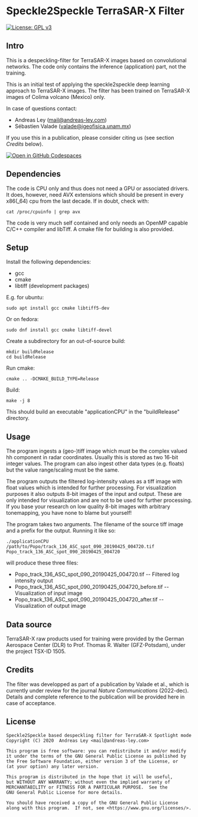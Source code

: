 # Speckle2Speckle TerraSAR-X Filter

[![License: GPL v3](https://img.shields.io/badge/License-GPL_v3-blue.svg)](https://www.gnu.org/licenses/gpl-3.0)

## Intro

This is a despeckling-filter for TerraSAR-X images based on convolutional networks. The code only contains the inference (application) part, not the training.

This is an initial test of applying the speckle2speckle deep learning approach to TerraSAR-X images. The filter has been trained on TerraSAR-X images of Colima volcano (Mexico) only. 

In case of questions contact:

* Andreas Ley (mail@andreas-ley.com)
* Sébastien Valade (valade@igeofisica.unam.mx)

If you use this in a publication, please consider citing us (see section *Credits* below).

[![Open in GitHub Codespaces](https://github.com/codespaces/badge.svg)](https://github.com/codespaces/new?hide_repo_select=true&ref=master&repo=570506234)

## Dependencies

The code is CPU only and thus does not need a GPU or associated drivers. It does, however, need AVX extensions which should be present in every x86(_64) cpu from the last decade. If in doubt, check with:

    cat /proc/cpuinfo | grep avx

The code is very much self contained and only needs an OpenMP capable C/C++ compiler and libTiff. A cmake file for building is also provided.

## Setup

Install the following dependencies:

* gcc
* cmake
* libtiff (development packages)

E.g. for ubuntu:

    sudo apt install gcc cmake libtiff5-dev

Or on fedora:

    sudo dnf install gcc cmake libtiff-devel

Create a subdirectory for an out-of-source build:

    mkdir buildRelease
    cd buildRelease

Run cmake:

    cmake .. -DCMAKE_BUILD_TYPE=Release

Build:

    make -j 8

This should build an executable "applicationCPU" in the "buildRelease" directory.

## Usage

The program ingests a (geo-)tiff image which must be the complex valued hh component in radar coordinates. Usually this is stored as two 16-bit integer values. The program can also ingest other data types (e.g. floats) but the value range/scaling must be the same.

The program outputs the filtered log-intensity values as a tiff image with float values which is intended for further processing. For visualization purposes it also outputs 8-bit images of the input and output. These are only intended for visualization and are not to be used for further processing. If you base your research on low quality 8-bit images with arbitrary tonemapping, you have none to blame but yourself!

The program takes two arguments. The filename of the source tiff image and a prefix for the output. Running it like so:

    ./applicationCPU /path/to/Popo/track_136_ASC_spot_090_20190425_004720.tif Popo_track_136_ASC_spot_090_20190425_004720

will produce these three files:

* Popo_track_136_ASC_spot_090_20190425_004720.tif   -- Filtered log intensity output
* Popo_track_136_ASC_spot_090_20190425_004720_before.tif   -- Visualization of input image
* Popo_track_136_ASC_spot_090_20190425_004720_after.tif   -- Visualization of output image

## Data source
TerraSAR-X raw products used for training were provided by the German Aerospace Center (DLR) to Prof. Thomas R. Walter (GFZ-Potsdam), under the project TSX-ID 1505. 

## Credits
The filter was developped as part of a publication by Valade et al., which is currently under review for the journal <i>Nature Communications</i> (2022-dec). Details and complete reference to the publication will be provided here in case of acceptance. 

## License

    Speckle2Speckle based despeckling filter for TerraSAR-X Spotlight mode
    Copyright (C) 2020  Andreas Ley <mail@andreas-ley.com>

    This program is free software: you can redistribute it and/or modify
    it under the terms of the GNU General Public License as published by
    the Free Software Foundation, either version 3 of the License, or
    (at your option) any later version.

    This program is distributed in the hope that it will be useful,
    but WITHOUT ANY WARRANTY; without even the implied warranty of
    MERCHANTABILITY or FITNESS FOR A PARTICULAR PURPOSE.  See the
    GNU General Public License for more details.

    You should have received a copy of the GNU General Public License
    along with this program.  If not, see <https://www.gnu.org/licenses/>.
